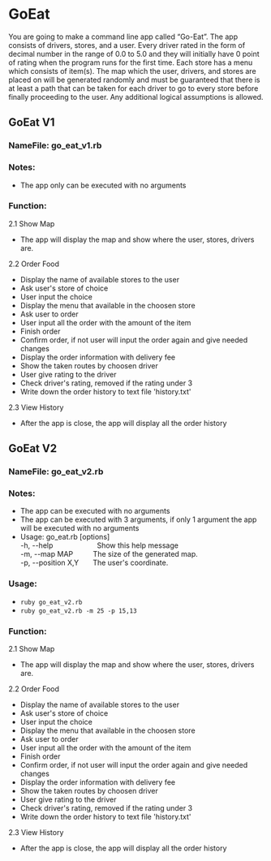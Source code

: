 # GoEat
You are going to make a command line app called “Go-Eat”. The app consists of drivers, stores, and a user. Every driver rated in the form of decimal number in the range of 0.0 to 5.0 and they will initially have 0 point of rating when the program runs for the first time. Each store has a menu which consists of item(s). The map which the user, drivers, and stores are placed on will be generated randomly and must be guaranteed that there is at least a path that can be taken for each driver to go to every store before finally proceeding to the user. Any additional logical assumptions is allowed.

## GoEat V1

### NameFile: go_eat_v1.rb

### Notes:
- The app only can be executed with no arguments

### Function:
2.1 Show Map
- The app will display the map and show where the user, stores, drivers are. 

2.2 Order Food
- Display the name of available stores to the user
- Ask user's store of choice
- User input the choice
- Display the menu that available in the choosen store
- Ask user to order
- User input all the order with the amount of the item
- Finish order
- Confirm order, if not user will input the order again and give needed changes
- Display the order information with delivery fee
- Show the taken routes by choosen driver
- User give rating to the driver
- Check driver's rating, removed if the rating under 3
- Write down the order history to text file 'history.txt'

2.3 View History
- After the app is close, the app will display all the order history 

## GoEat V2

### NameFile: go_eat_v2.rb

### Notes:
- The app can be executed with no arguments
- The app can be executed with 3 arguments, if only 1 argument the app will be executed with no arguments
- Usage: go_eat.rb [options]<br />
-h, --help &nbsp;&nbsp;&nbsp;&nbsp;&nbsp;&nbsp;&nbsp;&nbsp;&nbsp;&nbsp;&nbsp;&nbsp;&nbsp;&nbsp;&nbsp;&nbsp;&nbsp;&nbsp;&nbsp;&nbsp; Show this help message <br />
-m, --map MAP &nbsp;&nbsp;&nbsp;&nbsp;&nbsp;&nbsp;&nbsp;&nbsp; The size of the generated map.<br />
-p, --position X,Y &nbsp;&nbsp;&nbsp;&nbsp;&nbsp; The user's coordinate.

### Usage:
- `ruby go_eat_v2.rb`
- `ruby go_eat_v2.rb -m 25 -p 15,13`

### Function:
2.1 Show Map
- The app will display the map and show where the user, stores, drivers are. 

2.2 Order Food
- Display the name of available stores to the user
- Ask user's store of choice
- User input the choice
- Display the menu that available in the choosen store
- Ask user to order
- User input all the order with the amount of the item
- Finish order
- Confirm order, if not user will input the order again and give needed changes
- Display the order information with delivery fee
- Show the taken routes by choosen driver
- User give rating to the driver
- Check driver's rating, removed if the rating under 3
- Write down the order history to text file 'history.txt'

2.3 View History
- After the app is close, the app will display all the order history 